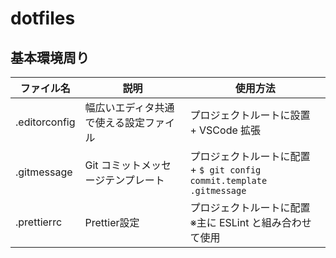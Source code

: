 # dotfiles

## 基本環境周り
|ファイル名|説明|使用方法|
|---|---|---|
|.editorconfig|幅広いエディタ共通で使える設定ファイル|プロジェクトルートに設置<br>+ VSCode 拡張|
|.gitmessage|Git コミットメッセージテンプレート|プロジェクトルートに配置<br>+ `$ git config commit.template .gitmessage`|
|.prettierrc|Prettier設定|プロジェクトルートに配置<br>※主に ESLint と組み合わせて使用|
